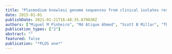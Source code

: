 ```yaml
---
title: "Plasmodium knowlesi genome sequences from clinical isolates reveal extensive genomic dimorphism"
date: 2015-01-01
publishDate: 2021-01-21T16:48:35.879030Z
authors: ["Miguel M Pinheiro", "Md Atique Ahmed", "Scott B Millar", "Theo Sanderson", "Thomas D Otto", "Woon Chan Lu", "Sanjeev Krishna", "Julian C Rayner", "Janet Cox-Singh"]
publication_types: ["2"]
abstract: ""
featured: false
publication: "*PLOS one*"
---
```



